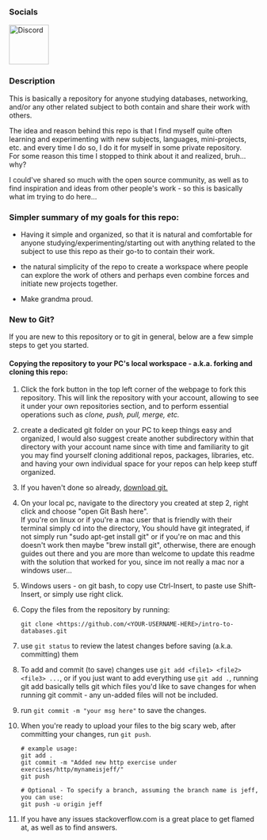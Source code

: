 
### Socials
<a href="https://discord.gg/pkwnnmTWY8">
	<img 
		height="80px" 
		alt="Discord" 
		src="https://discord.com/assets/cb48d2a8d4991281d7a6a95d2f58195e.svg" 
	/>
</a>

### Description

This is basically a repository for anyone studying databases, networking, and/or any other related subject
to both contain and share their work with others. </br>

The idea and reason behind this repo is that I find myself quite often learning and
experimenting with new subjects, languages, mini-projects, etc. and every time I do so,
I do it for myself in some private repository. </br>
For some reason this time I stopped to think about it and realized, bruh... why? <br/>

I could've shared so much with the open source community, as well as to find inspiration and
ideas from other people's work - so this is basically what im trying to do here...
<br/>

### Simpler summary of my goals for this repo:
- 	Having it simple and organized, so that it is natural and comfortable for anyone studying/experimenting/starting
	 out with anything related to the subject to use this repo as their go-to to contain their work.

-	the natural simplicity of the repo to create a workspace where people can explore the work of others
	 and perhaps even combine forces and initiate new projects together.

-   Make grandma proud.

### New to Git?
If you are new to this repository or to git in general, below are a few simple steps to get you started.

#### Copying the repository to your PC's local workspace - a.k.a. forking and cloning this repo:
1. 	Click the fork button in the top left corner of the webpage to fork this repository.
	  This will link the repository with your account, allowing to see it under your own repositories section,
	  and to perform essential operations such as <i> clone, push, pull, merge, etc. </i>

2.	create a dedicated git folder on your PC to keep things easy and organized, I would also suggest create another
	  subdirectory within that directory with your account name since with time and familiarity to git you may
	  find yourself cloning additional repos, packages, libraries, etc. and having your own individual space for your
	  repos can help keep stuff organized.

3.	If you haven't done so already, <a href="https://git-scm.com/downloads"><u>download git.</u></a>

4.	On your local pc, navigate to the directory you created at step 2, right click and choose "open Git Bash here".<br>
	  If you're on linux or if you're a mac user that is friendly with their terminal simply cd into the directory,
	  You should have git integrated, if not simply run "sudo apt-get install git" or if you're on mac and this doesn't
	  work then maybe "brew install git", otherwise, there are enough guides out there and you are more than welcome to
	  update this readme with the solution that worked for you, since im not really a mac nor a windows user...

5.  Windows users - on git bash, to copy use Ctrl-Insert, to paste use Shift-Insert, or simply use right click.

6.  Copy the files from the repository by running:

	```
	git clone <https://github.com/<YOUR-USERNAME-HERE>/intro-to-databases.git
    ```

7. use `git status` to review the latest changes before saving (a.k.a. committing) them

8. To add and commit (to save) changes use `git add <file1> <file2> <file3> ...`, or if you just want to add
   everything use `git add .`, running git add basically tells git which files you'd like to save changes for when running
   git commit - any un-added files will not be included.

9. run `git commit -m "your msg here"` to save the changes.

10. When you're ready to upload your files to the big scary web, after committing your changes, run `git push`.

	```
	# example usage:
	git add .
	git commit -m "Added new http exercise under exercises/http/mynameisjeff/"
	git push
 
	# Optional - To specify a branch, assuming the branch name is jeff, you can use:
	git push -u origin jeff
	```

11. If you have any issues stackoverflow.com is a great place to get flamed at, as well as to find answers.
